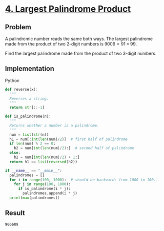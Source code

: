 # [4. Largest Palindrome Product](https://projecteuler.net/problem=4)

## Problem

A palindromic number reads the same both ways. The largest palindrome made from the product of two $2$-digit numbers is $9009 = 91 \times 99$.

Find the largest palindrome made from the product of two $3$-digit numbers.


## Implementation

Python

```python
def reverse(x):
  """
  Reverses a string.
  """
  return str[::-1]

def is_palindrome(n):
  """
  Returns whether a number is a palindrome.
  """
  num = list(str(n))
  h1 = num[:int(len(num)/2)]  # first half of palindrome
  if len(num) % 2 == 0:
    h2 = num[int(len(num)/2):]  # second half of palindrome
  else:
    h2 = num[int(len(num)/2) + 1:]
  return h1 == list(reversed(h2))

if __name__ == "__main__":
  palindromes = []
  for i in range(100, 1000):  # should be backwards from 1000 to 100...
    for j in range(100, 1000):
      if is_palindrome(i * j):
        palindromes.append(i * j)
  print(max(palindromes))
```

## Result

```
906609
```

